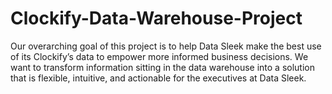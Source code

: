 # Clockify-Data-Warehouse-Project
Our overarching goal of this project is to help Data Sleek make the best use of its Clockify’s data to empower more informed business decisions. We want to transform information sitting in the data warehouse into a solution that is flexible, intuitive, and actionable for the executives at Data Sleek.
